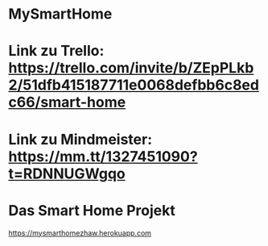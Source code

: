 # MySmartHome
# Link zu Trello: https://trello.com/invite/b/ZEpPLkb2/51dfb415187711e0068defbb6c8edc66/smart-home
# Link zu Mindmeister: https://mm.tt/1327451090?t=RDNNUGWgqo
# Das Smart Home Projekt
https://mysmarthomezhaw.herokuapp.com
